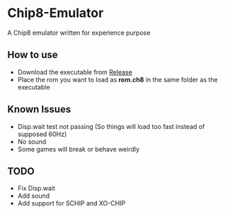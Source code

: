 # Chip8-Emulator

A Chip8 emulator written for experience purpose

## How to use
- Download the executable from [Release](https://github.com/letiendat198/Chip8-Emulator/release/latest)
- Place the rom you want to load as **rom.ch8** in the same folder as the executable

## Known Issues
- Disp.wait test not passing (So things will load too fast instead of supposed 60Hz)
- No sound
- Some games will break or behave weirdly

## TODO
- Fix Disp.wait
- Add sound
- Add support for SCHIP and XO-CHIP
